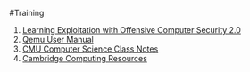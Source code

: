 #Training

1. [Learning Exploitation with Offensive Computer Security 2.0 ](http://howto.hackallthethings.com/2016/07/learning-exploitation-with-offensive.html)
2. [Qemu User Manual](http://qemu.weilnetz.de/qemu-doc.html#pcsys_005fquickstart)
3. [CMU Computer Science Class Notes](http://www.cs.umd.edu/class/spring2003/cmsc311/Notes/index.html)
4. [Cambridge Computing Resources](https://www.cl.cam.ac.uk/teaching/1516/CompConstr/materials.html)
